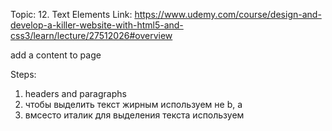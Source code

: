 Topic: 12. Text Elements
Link: https://www.udemy.com/course/design-and-develop-a-killer-website-with-html5-and-css3/learn/lecture/27512026#overview

add a content to page

Steps: 
1) headers and paragraphs
2) чтобы выделить текст жирным используем не b, а <strong></strong>
3) вмсесто италик для выделения текста используем <em></em>







